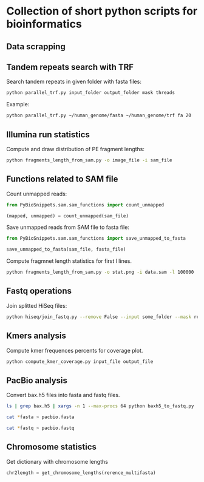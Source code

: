 # Collection of short python scripts for bioinformatics

## Data scrapping

## Tandem repeats search with TRF

Search tandem repeats in given folder with fasta files:

```bash
python parallel_trf.py input_folder output_folder mask threads
```

Example:

```bash
python parallel_trf.py ~/human_genome/fasta ~/human_genome/trf fa 20
```

## Illumina run statistics

Compute and draw distribution of PE fragment lengths:

```bash
python fragments_length_from_sam.py -o image_file -i sam_file
```

## Functions related to SAM file

Count unmapped reads:

```python
from PyBioSnippets.sam.sam_functions import count_unmapped

(mapped, unmapped) = count_unmapped(sam_file)
```

Save unmapped reads from SAM file to fasta file:

```python
from PyBioSnippets.sam.sam_functions import save_unmapped_to_fasta

save_unmapped_to_fasta(sam_file, fasta_file)
```

Compute fragmnet length statistics for first l lines.

```bash
python fragments_length_from_sam.py -o stat.png -i data.sam -l 100000
```

## Fastq operations

Join splitted HiSeq files:

```bash
python hiseq/join_fastq.py --remove False --input some_folder --mask read_L001_R1
```

## Kmers analysis

Compute kmer frequences percents for coverage plot.

```bash
python compute_kmer_coverage.py input_file output_file
```

## PacBio analysis

Convert bax.h5 files into fasta and fastq files.

```bash
ls | grep bax.h5 | xargs -n 1 --max-procs 64 python baxh5_to_fastq.py

cat *fasta > pacbio.fasta

cat *fastq > pacbio.fastq
```

## Chromosome statistics

Get dictionary with chromosome lengths

```python
chr2length = get_chromosome_lengths(rerence_multifasta)
```
